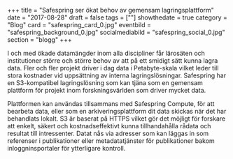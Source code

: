 +++
title = "Safespring ser ökat behov av gemensam lagringsplattform"
date = "2017-08-28"
draft = false
tags = [""]
showthedate = true
category = "Blog"
card = "safespring_card_0.jpg"
eventbild = "safespring_background_0.jpg"
socialmediabild = "safespring_social_0.jpg"
section = "blogg"
+++

I och med ökade datamängder inom alla discipliner får lärosäten och institutioner större och större behov av att på ett smidigt sätt kunna lagra data. Fler och fler projekt driver i dag data i Petabyte-skala vilket leder till stora kostnader vid uppsättning av interna lagringslösningar. Safespring har en S3-kompatibel lagringslösning som kan tjäna som en gemensam plattform för projekt inom forskningsvärlden som driver mycket data.

Plattformen kan användas tillsammans med Safespring Compute, för att bearbeta data, eller som en arkiveringsplattform dit data skickas när det har behandlats lokalt. S3 är baserat på HTTPS vilket gör det möjligt för forskare att enkelt, säkert och kostnadseffektivt kunna tillhandahålla rådata och resultat till intressenter. Datat nås via adresser som kan läggas in som referenser i publikationer eller metadatatjänster för publikationer bakom inloggninsportaler för ytterligare kontroll.
